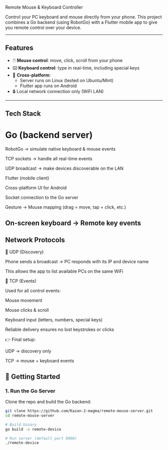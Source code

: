 Remote Mouse & Keyboard Controller

Control your PC keyboard and mouse directly from your phone.
This project combines a Go backend (using RobotGo) with a Flutter mobile app to give you remote control over your device.

---

##  Features
- 🖱️ **Mouse control**: move, click, scroll from your phone
- ⌨️ **Keyboard control**: type in real-time, including special keys
- 📡 **Cross-platform**:  
  - Server runs on Linux (tested on Ubuntu/Mint)  
  - Flutter app runs on Android
- 🔒 Local network connection only (WiFi LAN)

---

##  Tech Stack

# Go (backend server)

RobotGo → simulate native keyboard & mouse events

TCP sockets → handle all real-time events

UDP broadcast → make devices discoverable on the LAN

Flutter (mobile client)

Cross-platform UI for Android

Socket connection to the Go server

Gesture → Mouse mapping (drag = move, tap = click, etc.)

On-screen keyboard → Remote key events
---

## Network Protocols
🔹 UDP (Discovery)

Phone sends a broadcast → PC responds with its IP and device name

This allows the app to list available PCs on the same WiFi

🔹 TCP (Events)

Used for all control events:

Mouse movement

Mouse clicks & scroll

Keyboard input (letters, numbers, special keys)

Reliable delivery ensures no lost keystrokes or clicks

👉 Final setup:

UDP → discovery only

TCP → mouse + keyboard events

## 🚀 Getting Started

### 1. Run the Go Server
Clone the repo and build the Go backend:
```bash
git clone https://github.com/Kazan-2-magma/remote-mouse-server.git
cd remote-mouse-server

# Build binary
go build -o remote-device

# Run server (default port 8000)
./remote-device


